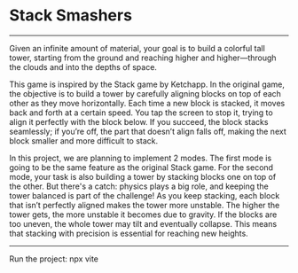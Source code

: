 # Stack Smashers
---

Given an infinite amount of material, your goal is to build a colorful tall tower, starting from the ground and reaching higher and higher—through the clouds and into the depths of space.

This game is inspired by the Stack game by Ketchapp. In the original game, the objective is to build a tower by carefully aligning blocks on top of each other as they move horizontally. Each time a new block is stacked, it moves back and forth at a certain speed. You tap the screen to stop it, trying to align it perfectly with the block below. If you succeed, the block stacks seamlessly; if you’re off, the part that doesn’t align falls off, making the next block smaller and more difficult to stack.

In this project, we are planning to implement 2 modes. 
The first mode is going to be the same feature as the original Stack game.
For the second mode, your task is also building a tower by stacking blocks one on top of the other. But there's a catch: physics plays a big role, and keeping the tower balanced is part of the challenge! As you keep stacking, each block that isn’t perfectly aligned makes the tower more unstable. The higher the tower gets, the more unstable it becomes due to gravity. If the blocks are too uneven, the whole tower may tilt and eventually collapse. This means that stacking with precision is essential for reaching new heights.


---
Run the project:
npx vite
